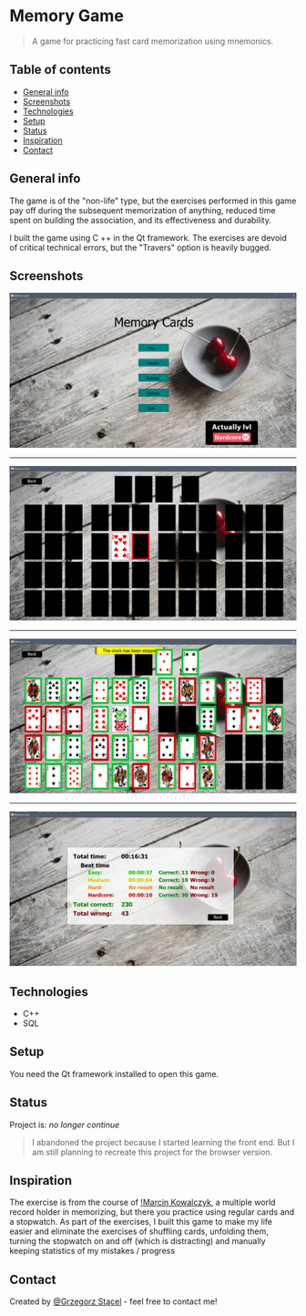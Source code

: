 # Memory Game
> A game for practicing fast card memorization using mnemonics.

## Table of contents
* [General info](#general-info)
* [Screenshots](#screenshots)
* [Technologies](#technologies)
* [Setup](#setup)
* [Status](#status)
* [Inspiration](#inspiration)
* [Contact](#contact)

## General info
The game is of the "non-life" type, but the exercises performed in this game pay off during the subsequent memorization of anything, reduced time spent on building the association, and its effectiveness and durability.

I built the game using C ++ in the Qt framework.
The exercises are devoid of critical technical errors, but the "Travers" option is heavily bugged.

## Screenshots
![Example screenshot](https://github.com/GrzegorzStacel/Memory-game/blob/master/Imges%20to%20README/1.png)

***

![Example screenshot](https://github.com/GrzegorzStacel/Memory-game/blob/master/Imges%20to%20README/2.png)

***

![Example screenshot](https://github.com/GrzegorzStacel/Memory-game/blob/master/Imges%20to%20README/3.png)

***

![Example screenshot](https://github.com/GrzegorzStacel/Memory-game/blob/master/Imges%20to%20README/4.png)

## Technologies
* C++
* SQL

## Setup
You need the Qt framework installed to open this game.


## Status
Project is: _no longer continue_ 
>I abandoned the project because I started learning the front end.
>But I am still planning to recreate this project for the browser version.

## Inspiration
The exercise is from the course of [!Marcin Kowalczyk](http://kazdytakmoze.pl/), a multiple world record holder in memorizing, but there you practice using regular cards and a stopwatch.
As part of the exercises, I built this game to make my life easier and eliminate the exercises of shuffling cards, unfolding them, turning the stopwatch on and off (which is distracting) and manually keeping statistics of my mistakes / progress

## Contact
Created by [@Grzegorz Stącel](mailto:stacelgrzegorz@gmail.com) - feel free to contact me!
